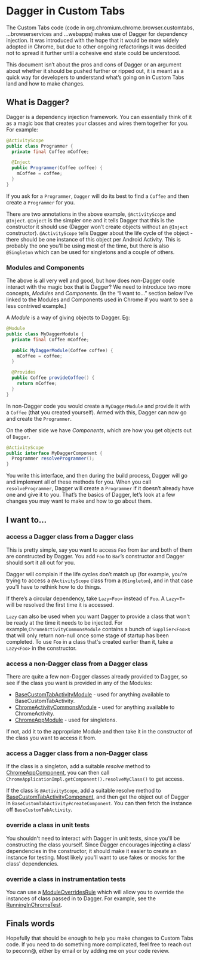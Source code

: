 # Dagger in Custom Tabs

The Custom Tabs code (code in org.chromium.chrome.browser.customtabs, ...browserservices and ...webapps) makes use of Dagger for dependency injection.
It was introduced with the hope that it would be more widely adopted in Chrome, but due to other ongoing refactorings it was decided not to spread it further until a cohesive end state could be understood.

This document isn’t about the pros and cons of Dagger or an argument about whether it should be pushed further or ripped out, it is meant as a quick way for developers to understand what’s going on in Custom Tabs land and how to make changes.

## What is Dagger?

Dagger is a dependency injection framework.
You can essentially think of it as a magic box that creates your classes and wires them together for you.
For example:

```java
@ActivityScope
public class Programmer {
  private final Coffee mCoffee;

  @Inject
  public Programmer(Coffee coffee) {
    mCoffee = coffee;
  }
}
```

If you ask for a `Programmer`, `Dagger` will do its best to find a `Coffee` and then create a `Programmer` for you.

There are two annotations in the above example, `@ActivityScope` and `@Inject`.
`@Inject` is the simpler one and it tells Dagger that this is the constructor it should use (Dagger won’t create objects without an `@Inject` constructor).
`@ActivityScope` tells Dagger about the life cycle of the object - there should be one instance of this object per Android Activity.
This is probably the one you’ll be using most of the time, but there is also `@Singleton` which can be used for singletons and a couple of others.

### Modules and Components

The above is all very well and good, but how does non-Dagger code interact with the magic box that is Dagger?
We need to introduce two more concepts, *Modules* and *Components*.
(In the “I want to…” section below I’ve linked to the Modules and Components used in Chrome if you want to see a less contrived example.)

A *Module* is a way of giving objects to Dagger.
Eg:

```java
@Module
public class MyDaggerModule {
  private final Coffee mCoffee;

  public MyDaggerModule(Coffee coffee) {
    mCoffee = coffee;
  }

  @Provides
  public Coffee provideCoffee() {
    return mCoffee;
  }
}
```

In non-Dagger code you would create a `MyDaggerModule` and provide it with a `Coffee` (that you created yourself).
Armed with this, Dagger can now go and create the `Programmer`.

On the other side we have *Components*, which are how you get objects out of `Dagger`.

```java
@ActivityScope
public interface MyDaggerComponent {
  Programmer resolveProgrammer();
}
```

You write this interface, and then during the build process, Dagger will go and implement all of these methods for you.
When you call `resolveProgrammer`, Dagger will create a `Programmer` if it doesn’t already have one and give it to you.
That’s the basics of Dagger, let’s look at a few changes you may want to make and how to go about them.

## I want to...

### access a Dagger class from a Dagger class

This is pretty simple, say you want to access `Foo` from `Bar` and both of them are constructed by Dagger.
You add `Foo` to `Bar`’s constructor and Dagger should sort it all out for you.

Dagger will complain if the life cycles don’t match up (for example, you’re trying to access a `@ActivityScope` class from a `@Singleton`), and in that case you’ll have to rethink how to do things.

If there’s a circular dependency, take `Lazy<Foo>` instead of `Foo`.
A `Lazy<T>` will be resolved the first time it is accessed.

`Lazy` can also be used when you want Dagger to provide a class that won't be ready at the time it
needs to be injected. For example,`ChromeActivityCommonsModule` contains a bunch of
`Supplier<Foo>`s that will only return non-null once some stage of startup has been completed.
To use `Foo` in a class that's created earlier than it, take a `Lazy<Foo>` in the constructor.

### access a non-Dagger class from a Dagger class

There are quite a few non-Dagger classes already provided to Dagger, so see if the class you want is provided in any of the Modules:

* [BaseCustomTabActivityModule][1] - used for anything available to BaseCustomTabActivity.
* [ChromeActivityCommonsModule][2] - used for anything available to ChromeActivity.
* [ChromeAppModule][3] - used for singletons.

If not, add it to the appropriate Module and then take it in the constructor of the class you want to access it from.

### access a Dagger class from a non-Dagger class

If the class is a singleton, add a suitable *resolve* method to [ChromeAppComponent][4], you can then call `ChromeApplicationImpl.getComponent().resolveMyClass()` to get access.

If the class is `@ActivityScope`, add a suitable resolve method to [BaseCustomTabActivityComponent][5], and then get the object out of Dagger in `BaseCustomTabActivity#createComponent`.
You can then fetch the instance off `BaseCustomTabActivity`.

### override a class in unit tests

You shouldn't need to interact with Dagger in unit tests, since you'll be constructing the class yourself.
Since Dagger encourages injecting a class' dependencies in the constructor, it should make it easier to create an instance for testing.
Most likely you'll want to use fakes or mocks for the class' dependencies.

### override a class in instrumentation tests

You can use a [ModuleOverridesRule][6] which will allow you to override the instances of class passed in to Dagger.
For example, see the [RunningInChromeTest][7].

## Finals words

Hopefully that should be enough to help you make changes to Custom Tabs code.
If you need to do something more complicated, feel free to reach out to peconn@, either by email or by adding me on your code review.

[1]: https://source.chromium.org/chromium/chromium/src/+/main:chrome/android/java/src/org/chromium/chrome/browser/customtabs/dependency_injection/BaseCustomTabActivityModule.java
[2]: https://source.chromium.org/chromium/chromium/src/+/main:chrome/android/java/src/org/chromium/chrome/browser/dependency_injection/ChromeActivityCommonsModule.java
[3]: https://source.chromium.org/chromium/chromium/src/+/main:chrome/android/java/src/org/chromium/chrome/browser/dependency_injection/ChromeAppModule.java
[4]: https://source.chromium.org/chromium/chromium/src/+/main:chrome/android/java/src/org/chromium/chrome/browser/dependency_injection/ChromeAppComponent.java
[5]: https://source.chromium.org/chromium/chromium/src/+/main:chrome/android/java/src/org/chromium/chrome/browser/customtabs/dependency_injection/BaseCustomTabActivityComponent.java
[6]: https://source.chromium.org/chromium/chromium/src/+/main:chrome/android/javatests/src/org/chromium/chrome/browser/dependency_injection/ModuleOverridesRule.java
[7]: https://source.chromium.org/chromium/chromium/src/+/main:chrome/android/javatests/src/org/chromium/chrome/browser/browserservices/RunningInChromeTest.java
